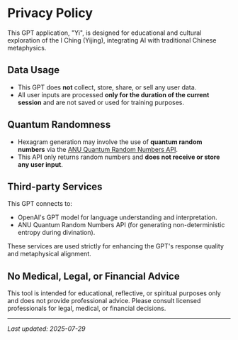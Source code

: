 # Privacy Policy

This GPT application, "Yi", is designed for educational and cultural exploration of the I Ching (Yijing), integrating AI with traditional Chinese metaphysics.

## Data Usage

- This GPT does **not** collect, store, share, or sell any user data.
- All user inputs are processed **only for the duration of the current session** and are not saved or used for training purposes.

## Quantum Randomness

- Hexagram generation may involve the use of **quantum random numbers** via the [ANU Quantum Random Numbers API](https://qrng.anu.edu.au/).
- This API only returns random numbers and **does not receive or store any user input**.

## Third-party Services

This GPT connects to:
- OpenAI's GPT model for language understanding and interpretation.
- ANU Quantum Random Numbers API (for generating non-deterministic entropy during divination).

These services are used strictly for enhancing the GPT's response quality and metaphysical alignment.

## No Medical, Legal, or Financial Advice

This tool is intended for educational, reflective, or spiritual purposes only and does not provide professional advice. Please consult licensed professionals for legal, medical, or financial decisions.

---

_Last updated: 2025-07-29_

